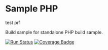 Sample PHP
===============
test pr1

Build sample for standalone PHP build sample.

[![Run Status](https://apibeta.shippable.com/projects/577b9a75c77dae78a8fd5603/badge?branch=master)](https://beta.shippable.com/projects/577b9a75c77dae78a8fd5603)
[![Coverage Badge](https://apibeta.shippable.com/projects/577b9a75c77dae78a8fd5603/coverageBadge?branch=master)](https://beta.shippable.com/projects/577b9a75c77dae78a8fd5603)
